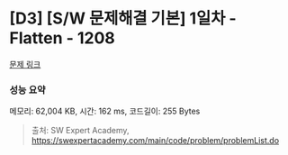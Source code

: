 # [D3] [S/W 문제해결 기본] 1일차 - Flatten - 1208 

[문제 링크](https://swexpertacademy.com/main/code/problem/problemDetail.do?contestProbId=AV139KOaABgCFAYh) 

### 성능 요약

메모리: 62,004 KB, 시간: 162 ms, 코드길이: 255 Bytes



> 출처: SW Expert Academy, https://swexpertacademy.com/main/code/problem/problemList.do